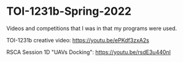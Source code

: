 # TOI-1231b-Spring-2022

Videos and competitions that I was in that my programs were used.

TOI-1231b creative video: https://youtu.be/ePKdf3zxA2s

RSCA Session 1D "UAVs Docking": https://youtu.be/rsdE3u440nI
